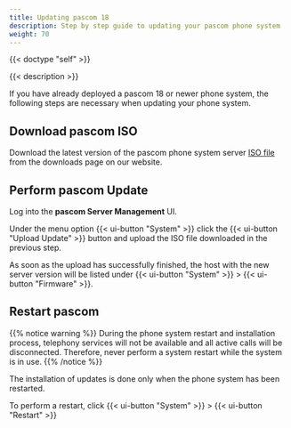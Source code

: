 ```yaml
---
title: Updating pascom 18
description: Step by step guide to updating your pascom phone system
weight: 70
---
```


{{< doctype "self" >}}

{{< description >}}

If you have already deployed a pascom 18 or newer phone system, the following steps are necessary when updating your phone system. 

## Download pascom ISO

 Download the latest version of the pascom phone system server [ISO file](https://www.pascom.net/en/downloads/) from the downloads page on our website.

## Perform pascom Update

Log into the **pascom Server Management** UI.

Under the menu option {{< ui-button "System" >}} click the {{< ui-button "Upload Update" >}} button and upload the ISO file downloaded in the previous step.

As soon as the upload has successfully finished, the host with the new server version will be listed under {{< ui-button "System" >}} > {{< ui-button "Firmware" >}}.

## Restart pascom

{{% notice warning %}}
During the phone system restart and installation process, telephony services will not be available and all active calls will be disconnected. Therefore, never perform a system restart while the system is in use.
{{% /notice %}}

The installation of updates is done only when the phone system has been restarted.

To perform a restart, click {{< ui-button "System" >}} > {{< ui-button "Restart" >}}

